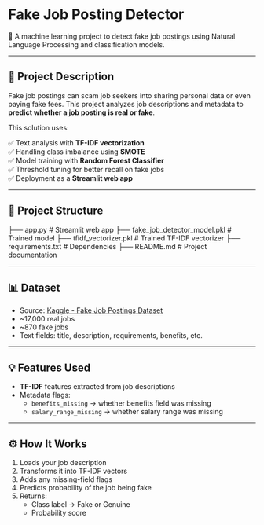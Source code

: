 # Fake Job Posting Detector

🚀 A machine learning project to detect fake job postings using Natural Language Processing and classification models.

---

## 📝 Project Description

Fake job postings can scam job seekers into sharing personal data or even paying fake fees. This project analyzes job descriptions and metadata to **predict whether a job posting is real or fake**.

This solution uses:

✅ Text analysis with **TF-IDF vectorization**  
✅ Handling class imbalance using **SMOTE**  
✅ Model training with **Random Forest Classifier**  
✅ Threshold tuning for better recall on fake jobs  
✅ Deployment as a **Streamlit web app**

---

## 📂 Project Structure

├── app.py # Streamlit web app
├── fake_job_detector_model.pkl # Trained model
├── tfidf_vectorizer.pkl # Trained TF-IDF vectorizer
├── requirements.txt # Dependencies
├── README.md # Project documentation


---

## 📊 Dataset

- Source: [Kaggle - Fake Job Postings Dataset](https://www.kaggle.com/datasets/hassanlegends/fake-job-postings)
- ~17,000 real jobs
- ~870 fake jobs
- Text fields: title, description, requirements, benefits, etc.

---

## 💡 Features Used

- **TF-IDF** features extracted from job descriptions
- Metadata flags:
    - `benefits_missing` → whether benefits field was missing
    - `salary_range_missing` → whether salary range was missing

---

## ⚙️ How It Works

1. Loads your job description
2. Transforms it into TF-IDF vectors
3. Adds any missing-field flags
4. Predicts probability of the job being fake
5. Returns:
    - Class label → Fake or Genuine
    - Probability score
